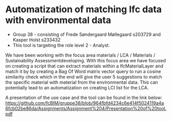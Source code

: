 # Automatization of matching Ifc data with environmental data
- Group 38 - consisting of Frede Søndergaard Møllegaard s203729 and Kasper Holst s233432
- This tool is targeting the role level 2 - Analyst. 

We have been working with the focus area materials / LCA / Materials / Sustainability Assessmentdeveloping. With this focus area we have focused on creating a script that can extract materials within a IfcMaterialLayer and match it by by creating a Bag Of Word matrix vector query to run a cosine similarity check which in the end will give the user 5 suggestions to match the specific material with material from the environmental data. This can potentially lead to an automatization on creating LCI list for the LCA.



A presentation of the use case and the tool can be found in the link below:
https://github.com/fcBIM/gruppe38/blob/964fbfd4234c6e414f5024119a4a6fcb02be86da/Assignments/Assignment%204/Presentation%20of%20tool.pdf
